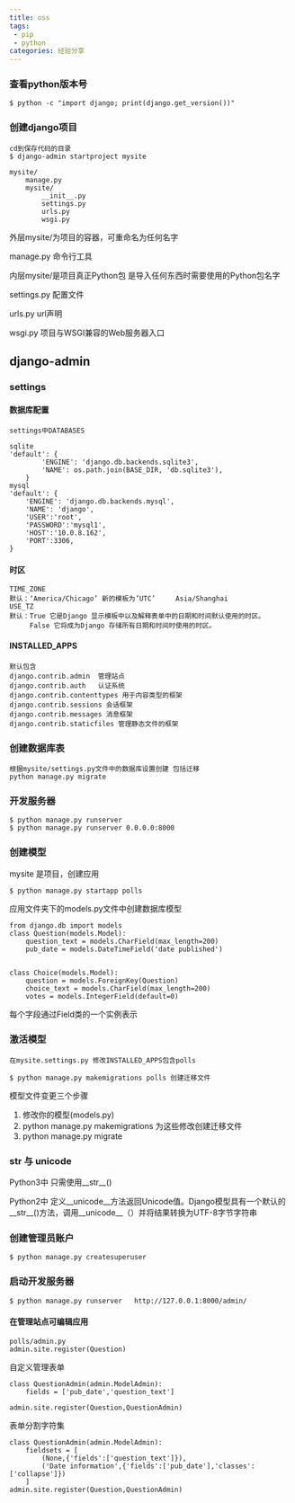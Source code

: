 ```yaml
---
title: oss
tags:
 - pip
 - python
categories: 经验分享
---
```


### 查看python版本号
```
$ python -c "import django; print(django.get_version())"
```

### 创建django项目
```
cd到保存代码的目录
$ django-admin startproject mysite

mysite/
    manage.py
    mysite/
        __init__.py
        settings.py
        urls.py
        wsgi.py
```
外层mysite/为项目的容器，可重命名为任何名字

manage.py 命令行工具

内层mysite/是项目真正Python包 是导入任何东西时需要使用的Python包名字

settings.py 配置文件

urls.py url声明

wsgi.py 项目与WSGI兼容的Web服务器入口

## django-admin

### settings

#### 数据库配置
```
settings中DATABASES

sqlite
'default': {
        'ENGINE': 'django.db.backends.sqlite3',
        'NAME': os.path.join(BASE_DIR, 'db.sqlite3'),
    }
mysql    
'default': {
    'ENGINE': 'django.db.backends.mysql',
    'NAME': 'django',
    'USER':'root',
    'PASSWORD':'mysql1',
    'HOST':'10.0.8.162',
    'PORT':3306,
}    
```
#### 时区
```
TIME_ZONE
默认：‘America/Chicago’ 新的模板为’UTC’  	Asia/Shanghai
USE_TZ
默认：True 它是Django 显示模板中以及解释表单中的日期和时间默认使用的时区。
     False 它将成为Django 存储所有日期和时间时使用的时区。
```

#### INSTALLED_APPS
```
默认包含
django.contrib.admin  管理站点
django.contrib.auth   认证系统
django.contrib.contenttypes 用于内容类型的框架
django.contrib.sessions 会话框架
django.contrib.messages 消息框架
django.contrib.staticfiles 管理静态文件的框架
```

###  创建数据库表
```
根据mysite/settings.py文件中的数据库设置创建 包括迁移
python manage.py migrate
```

### 开发服务器
```
$ python manage.py runserver
$ python manage.py runserver 0.0.0.0:8000
```
### 创建模型
mysite 是项目，创建应用
```
$ python manage.py startapp polls
```
应用文件夹下的models.py文件中创建数据库模型
```
from django.db import models
class Question(models.Model):
    question_text = models.CharField(max_length=200)
    pub_date = models.DateTimeField('date published')


class Choice(models.Model):
    question = models.ForeignKey(Question)
    choice_text = models.CharField(max_length=200)
    votes = models.IntegerField(default=0)

```
每个字段通过Field类的一个实例表示

### 激活模型
```
在mysite.settings.py 修改INSTALLED_APPS包含polls

$ python manage.py makemigrations polls 创建迁移文件
```
模型文件变更三个步骤
1. 修改你的模型(models.py)
2. python manage.py makemigrations 为这些修改创建迁移文件
3. python manage.py migrate

### __str__ 与 __unicode__
Python3中 只需使用__str__()

Python2中 定义__unicode__方法返回Unicode值。Django模型具有一个默认的__str__()方法，调用__unicode__（）并将结果转换为UTF-8字节字符串

### 创建管理员账户
```
$ python manage.py createsuperuser
```
### 启动开发服务器
```
$ python manage.py runserver   http://127.0.0.1:8000/admin/
```
#### 在管理站点可编辑应用
```
polls/admin.py
admin.site.register(Question)
```
自定义管理表单
```
class QuestionAdmin(admin.ModelAdmin):
    fields = ['pub_date','question_text']

admin.site.register(Question,QuestionAdmin)
```
表单分割字符集
```
class QuestionAdmin(admin.ModelAdmin):
    fieldsets = [
        (None,{'fields':['question_text']}),
        ('Date information',{'fields':['pub_date'],'classes':['collapse']})
    ]
admin.site.register(Question,QuestionAdmin)
```
